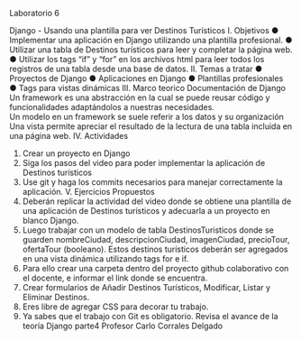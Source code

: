 Laboratorio 6 

Django - Usando una plantilla para ver Destinos Turísticos 
I. Objetivos 
● Implementar una aplicación en Django utilizando una plantilla profesional. 
● Utilizar una tabla de Destinos turísticos para leer y completar la página web. 
● Utilizar los tags “if” y “for” en los archivos html para leer todos los registros de  una tabla desde una base de datos. 
II. Temas a tratar 
● Proyectos de Django 
● Aplicaciones en Django 
● Plantillas profesionales  
● Tags para vistas dinámicas 
III. Marco teorico 
Documentación de Django 
Un framework es una abstracción en la cual se puede reusar código y funcionalidades  adaptándolos a nuestras necesidades.  
Un modelo en un framework se suele referir a los datos y su organización 
Una vista permite apreciar el resultado de la lectura de una tabla incluida en una página  web. 
IV. Actividades 
1. Crear un proyecto en Django 
2. Siga los pasos del video para poder implementar la aplicación de Destinos  turísticos 
3. Use git y haga los commits necesarios para manejar correctamente la aplicación. 
V. Ejercicios Propuestos 
1. Deberán replicar la actividad del video donde se obtiene una plantilla de  una aplicación de Destinos turísticos y adecuarla a un proyecto en blanco  Django.
2. Luego trabajar con un modelo de tabla DestinosTuristicos donde se  guarden nombreCiudad, descripcionCiudad, imagenCiudad, precioTour,  ofertaTour (booleano). Estos destinos turísticos deberán ser agregados  en una vista dinámica utilizando tags for e if. 
3. Para ello crear una carpeta dentro del proyecto github colaborativo con el  docente, e informar el link donde se encuentra. 
4. Crear formularios de Añadir Destinos Turísticos, Modificar, Listar y  Eliminar Destinos.  
5. Eres libre de agregar CSS para decorar tu trabajo. 
6. Ya sabes que el trabajo con Git es obligatorio. Revisa el avance de la  teoría Django parte4
Profesor Carlo Corrales Delgado 
